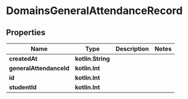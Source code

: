 
# DomainsGeneralAttendanceRecord

## Properties
| Name | Type | Description | Notes |
| ------------ | ------------- | ------------- | ------------- |
| **createdAt** | **kotlin.String** |  |  |
| **generalAttendanceId** | **kotlin.Int** |  |  |
| **id** | **kotlin.Int** |  |  |
| **studentId** | **kotlin.Int** |  |  |



